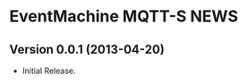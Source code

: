 EventMachine MQTT-S NEWS
========================


Version 0.0.1 (2013-04-20)
--------------------------

* Initial Release.
